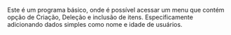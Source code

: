 Este é um programa básico, onde é possível acessar um menu que contém opção de Criação, Deleção e inclusão de itens. Especificamente adicionando dados simples como nome e idade de usuários.